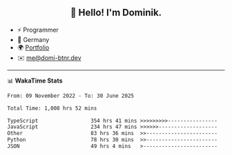 <h2 align="center">👋 Hello! I'm Dominik.</h2>

- ⚡ Programmer
- 📍 Germany
- 🌍 [Portfolio](https://domi-btnr.dev)
- ✉️ [me@domi-btnr.dev](mailto://me@domi-btnr.dev)

---
📊 **WakaTime Stats**
<!--START_SECTION:waka-->

```txt
From: 09 November 2022 - To: 30 June 2025

Total Time: 1,008 hrs 52 mins

TypeScript                 354 hrs 41 mins >>>>>>>>>----------------   35.16 %
JavaScript                 234 hrs 47 mins >>>>>>-------------------   23.27 %
Other                      83 hrs 36 mins  >>-----------------------   08.29 %
Python                     78 hrs 30 mins  >>-----------------------   07.78 %
JSON                       49 hrs 4 mins   >------------------------   04.86 %
```

<!--END_SECTION:waka-->
